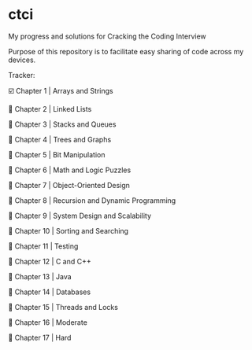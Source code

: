 # ctci
My progress and solutions for Cracking the Coding Interview

Purpose of this repository is to facilitate easy sharing of code across my devices.

Tracker:

:ballot_box_with_check:  Chapter 1  | Arrays and Strings

:black_square_button:  Chapter 2  | Linked Lists

:black_square_button:  Chapter 3  | Stacks and Queues

:black_square_button:  Chapter 4  | Trees and Graphs

:black_square_button:  Chapter 5  | Bit Manipulation

:black_square_button:  Chapter 6  | Math and Logic Puzzles

:black_square_button:  Chapter 7  | Object-Oriented Design

:black_square_button:  Chapter 8  | Recursion and Dynamic Programming

:black_square_button:  Chapter 9  | System Design and Scalability

:black_square_button:  Chapter 10 | Sorting and Searching

:black_square_button:  Chapter 11 | Testing

:black_square_button:  Chapter 12 | C and C++

:black_square_button:  Chapter 13 | Java

:black_square_button:  Chapter 14 | Databases

:black_square_button:  Chapter 15 | Threads and Locks

:black_square_button:  Chapter 16 | Moderate

:black_square_button:  Chapter 17 | Hard
